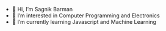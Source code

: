- 👋 Hi, I’m Sagnik Barman
- 👀 I’m interested in Computer Programming and Electronics
- 🌱 I’m currently learning Javascript and Machine Learning

<!---
darthdaenerys/darthdaenerys is a ✨ special ✨ repository because its `README.md` (this file) appears on your GitHub profile.
You can click the Preview link to take a look at your changes.
--->
